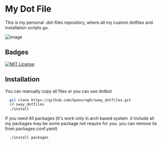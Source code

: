 
# My Dot File

This is my personal .dot-files repository, where all my custom dotfiles and installation scripts go.

![image](https://user-images.githubusercontent.com/36616831/184637135-6c147dcd-8fdc-4aa4-b542-c551c1412d77.png)


## Badges

[![MIT License](https://img.shields.io/badge/License-MIT-green.svg)](https://choosealicense.com/licenses/mit/)
## Installation

You can manually copy all files or you can use dotbot

```bash
  git clone https://github.com/kpanuragh/sway_dotfiles.git
  cd sway_dotfiles
  ./install
```
If you need All packages (it's work only in arch based system .it include all my packages may be some package not require for you. you can remove its from packages.conf.yaml)
```bash
  ./install packages
```
    
